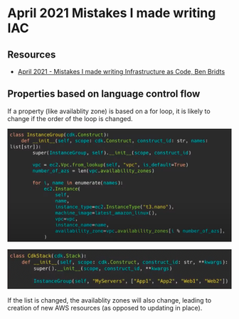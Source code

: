 April 2021 Mistakes I made writing IAC
===

Resources
---

- [April 2021 - Mistakes I made writing
    Infrastructure as Code, Ben Bridts][1]

<!-- Links -->
[1]: https://www.youtube.com/watch?v=1gxArqL_Eg4


Properties based on language control flow
---

If a property (like availablity zone) is based on a for loop, it is likely to
change if the order of the loop is changed.

![cdk-for-loop](assets/cdk-for-loop.png)

![cdk-for-loop-2](assets/cdk-for-loop-2.png)

If the list is changed, the availablity zones will also change, leading to
creation of new AWS resources (as opposed to updating in place).
